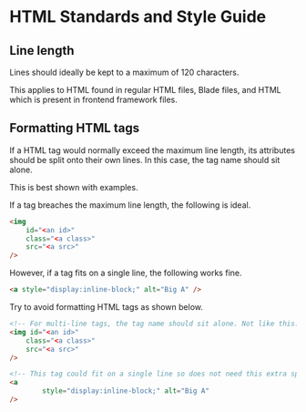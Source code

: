 # HTML Standards and Style Guide

## Line length

Lines should ideally be kept to a maximum of 120 characters.

This applies to HTML found in regular HTML files, Blade files, and 
HTML which is present in frontend framework files.

## Formatting HTML tags

If a HTML tag would normally exceed the maximum line length,
its attributes should be split onto their own lines. In this case, 
the tag name should sit alone.

This is best shown with examples. 

If a tag breaches the maximum line length, the following is ideal.

```html
<img
    id="<an id>"
    class="<a class>"
    src="<a src>"
/>
```

However, if a tag fits on a single line, the following works fine.

```html
<a style="display:inline-block;" alt="Big A" />
```

Try to avoid formatting HTML tags as shown below.

```html
<!-- For multi-line tags, the tag name should sit alone. Not like this. -->
<img id="<an id>"
    class="<a class>"
    src="<a src>"
/>
```

```html
<!-- This tag could fit on a single line so does not need this extra spacing. -->
<a 
        style="display:inline-block;" alt="Big A"
/>
```